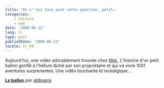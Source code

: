 ```yaml
---
title: 'On s''est tous posé cette question, petit…'
categories:
    - Culture
    - web
date: '2008-06-12'
lang: fr
type: post
publishDate: '2008-06-12'
locale: fr_FR
---
```


Aujourd'hui, une vidéo adorablement trouvée chez [MeL](http://melweb.fr/2008/05/30/a-ciel-ouvert/). L'histoire d'un petit ballon gonflé à l'hélium lâché par son propriétaire et qui va vivre 1001 aventures surprenantes. Une vidéo touchante et nostalgique…

<!-- more -->
**[Le ballon](http://www.dailymotion.com/swf/x5lpkc)**
_par [ddbparis](http://www.dailymotion.com/ddbparis)_